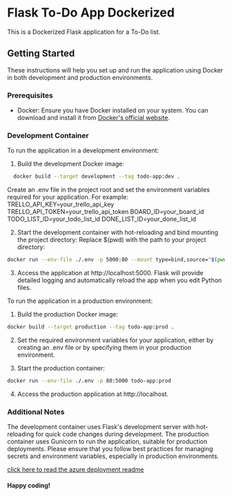 # Flask To-Do App Dockerized

This is a Dockerized Flask application for a To-Do list.

## Getting Started

These instructions will help you set up and run the application using Docker in both development and production environments.

### Prerequisites

- Docker: Ensure you have Docker installed on your system. You can download and install it from [Docker's official website](https://www.docker.com/get-started).

### Development Container

To run the application in a development environment:

1. Build the development Docker image:
```bash
  docker build --target development --tag todo-app:dev .
```

Create an .env file in the project root and set the environment variables required for your application. For example:
TRELLO_API_KEY=your_trello_api_key
TRELLO_API_TOKEN=your_trello_api_token
BOARD_ID=your_board_id
TODO_LIST_ID=your_todo_list_id
DONE_LIST_ID=your_done_list_id


2. Start the development container with hot-reloading and bind mounting the project directory:  Replace $(pwd) with the path to your project directory:
```bash
docker run --env-file ./.env -p 5000:80 --mount type=bind,source="$(pwd)"/todo_app,target=/app/todo_app todo-app:dev
```

3. Access the application at http://localhost:5000. Flask will provide detailed logging and automatically reload the app when you edit Python files.

To run the application in a production environment:

1. Build the production Docker image:
```bash
docker build --target production --tag todo-app:prod .
```
2. Set the required environment variables for your application, either by creating an .env file or by specifying them in your production environment.

3. Start the production container:
```bash
docker run --env-file ./.env -p 80:5000 todo-app:prod
```
4. Access the production application at http://localhost.

### Additional Notes
The development container uses Flask's development server with hot-reloading for quick code changes during development.
The production container uses Gunicorn to run the application, suitable for production deployments.
Please ensure that you follow best practices for managing secrets and environment variables, especially in production environments.

[click here to read the azure deployment readme](./readme_azure_deployment_steps.md)

#### Happy coding!
